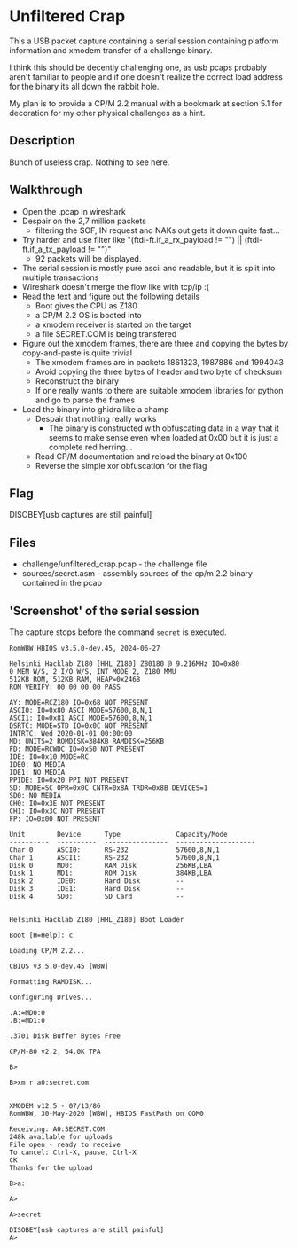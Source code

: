 # Unfiltered Crap

This a USB packet capture containing a serial session containing platform information and xmodem transfer of a challenge binary.

I think this should be decently challenging one, as usb pcaps probably aren't familiar to people and if one doesn't realize the correct load address for the binary its all down the rabbit hole.

My plan is to provide a CP/M 2.2 manual with a bookmark at section 5.1 for decoration for my other physical challenges as a hint.

## Description

Bunch of useless crap. Nothing to see here.

## Walkthrough

* Open the .pcap in wireshark
* Despair on the 2,7 million packets
  * filtering the SOF, IN request and NAKs out gets it down quite fast...
* Try harder and use filter like "(ftdi-ft.if_a_rx_payload != "") || (ftdi-ft.if_a_tx_payload != "")"
  * 92 packets will be displayed.
* The serial session is mostly pure ascii and readable, but it is split into multiple transactions
* Wireshark doesn't merge the flow like with tcp/ip :(
* Read the text and figure out the following details
  * Boot gives the CPU as Z180
  * a CP/M 2.2 OS is booted into
  * a xmodem receiver is started on the target
  * a file SECRET.COM is being transfered
* Figure out the xmodem frames, there are three and copying the bytes by copy-and-paste is quite trivial
  * The xmodem frames are in packets 1861323, 1987886 and 1994043
  * Avoid copying the three bytes of header and two byte of checksum
  * Reconstruct the binary
  * If one really wants to there are suitable xmodem libraries for python and go to parse the frames
* Load the binary into ghidra like a champ
  * Despair that nothing really works
    * The binary is constructed with obfuscating data in a way that it seems to make sense even when loaded at 0x00 but it is just a complete red herring...
  * Read CP/M documentation and reload the binary at 0x100
  * Reverse the simple xor obfuscation for the flag

## Flag

DISOBEY[usb captures are still painful]

## Files

* challenge/unfiltered_crap.pcap - the challenge file
* sources/secret.asm - assembly sources of the cp/m 2.2 binary contained in the pcap


## 'Screenshot' of the serial session

The capture stops before the command `secret` is executed.

```
RomWBW HBIOS v3.5.0-dev.45, 2024-06-27

Helsinki Hacklab Z180 [HHL_Z180] Z80180 @ 9.216MHz IO=0x80
0 MEM W/S, 2 I/O W/S, INT MODE 2, Z180 MMU
512KB ROM, 512KB RAM, HEAP=0x2468
ROM VERIFY: 00 00 00 00 PASS

AY: MODE=RCZ180 IO=0x68 NOT PRESENT
ASCI0: IO=0x80 ASCI MODE=57600,8,N,1
ASCI1: IO=0x81 ASCI MODE=57600,8,N,1
DSRTC: MODE=STD IO=0x0C NOT PRESENT
INTRTC: Wed 2020-01-01 00:00:00
MD: UNITS=2 ROMDISK=384KB RAMDISK=256KB
FD: MODE=RCWDC IO=0x50 NOT PRESENT
IDE: IO=0x10 MODE=RC
IDE0: NO MEDIA
IDE1: NO MEDIA
PPIDE: IO=0x20 PPI NOT PRESENT
SD: MODE=SC OPR=0x0C CNTR=0x8A TRDR=0x8B DEVICES=1
SD0: NO MEDIA
CH0: IO=0x3E NOT PRESENT
CH1: IO=0x3C NOT PRESENT
FP: IO=0x00 NOT PRESENT

Unit        Device      Type              Capacity/Mode
----------  ----------  ----------------  --------------------
Char 0      ASCI0:      RS-232            57600,8,N,1
Char 1      ASCI1:      RS-232            57600,8,N,1
Disk 0      MD0:        RAM Disk          256KB,LBA
Disk 1      MD1:        ROM Disk          384KB,LBA
Disk 2      IDE0:       Hard Disk         --
Disk 3      IDE1:       Hard Disk         --
Disk 4      SD0:        SD Card           --


Helsinki Hacklab Z180 [HHL_Z180] Boot Loader

Boot [H=Help]: c

Loading CP/M 2.2...

CBIOS v3.5.0-dev.45 [WBW]

Formatting RAMDISK...

Configuring Drives...

.A:=MD0:0
.B:=MD1:0

.3701 Disk Buffer Bytes Free

CP/M-80 v2.2, 54.0K TPA

B>

B>xm r a0:secret.com


XMODEM v12.5 - 07/13/86
RomWBW, 30-May-2020 [WBW], HBIOS FastPath on COM0

Receiving: A0:SECRET.COM
248k available for uploads
File open - ready to receive
To cancel: Ctrl-X, pause, Ctrl-X
CK
Thanks for the upload

B>a:

A>

A>secret

DISOBEY[usb captures are still painful]
A>
```
